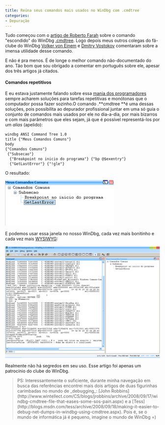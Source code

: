 ```yaml
---
title: Reúna seus comandos mais usados no WinDbg com .cmdtree
categories:
- Depuração
---
```


Tudo começou com o [artigo de Roberto Farah](http://blogs.msdn.com/debuggingtoolbox/archive/2008/09/17/special-command-execute-commands-from-a-customized-user-interface-with-cmdtree.aspx) sobre o comando "escondido" do WinDbg [.cmdtree](http://www.microsoft.com/whdc/devtools/debugging/whatsnew.mspx). Logo depois meus outros colegas do fã-clube do WinDbg [Volker von Einem](http://voneinem-windbg.blogspot.com/2008/09/amazing-helper-cmdtree.html) e [Dmitry Vostokov](http://www.dumpanalysis.org/blog/index.php/2008/09/18/cmdtreetxt-for-cda-checklist/) comentaram sobre a imensa utilidade desse comando.

E não é pra menos. É de longe o melhor comando não-documentado do ano. Tão bom que sou obrigado a comentar em português sobre ele, apesar dos três artigos já citados.


#### Comandos repetitivos


E eu estava justamente falando sobre essa [mania dos programadores](http://www.caloni.com.br/todo-programador-e-um-filosofo-em-potencial) sempre acharem soluções para tarefas repetitivas e monótonas que o computador possa fazer sozinho.O comando .**cmdtree **é uma dessas soluções, pois possibilita ao depurador profissional juntar em uma só guia o conjunto de comandos mais usados por ele no dia-a-dia, por mais bizarros e com mais parâmetros que eles sejam, já que é possível representá-los por um _alias_ (apelido):

    
    windbg ANSI Command Tree 1.0
    title {"Meus Comandos Comuns"}
    body
    {"Comandos Comuns"}
     {"Subsecao"}
      {"Breakpoint no inicio do programa"} {"bp @$exentry"}
      {"GetLastError"} {"!gle"}


O resultado:

![cmdtree.png](/images/cmdtree.png)

E podemos usar essa janela no nosso WinDbg, cada vez mais bonitinho e cada vez mais [WYSIWYG](http://pt.wikipedia.org/wiki/Wysiwyg):

[![cmdtree2.png](/images/cmdtree2.png)](/images/cmdtree2.png)

Realmente não há segredos em seu uso. Esse artigo foi apenas um patrocínio do clube do WinDbg.


<blockquote>PS: Interessantemente o suficiente, durante minha navegação em busca das referências encontrei mais dois artigos de duas figurinhas carimbadas no mundo de _debugging_: [John Robbins](http://www.wintellect.com/CS/blogs/jrobbins/archive/2008/09/17/windbg-cmdtree-file-that-eases-some-sos-pain.aspx) e a [Tess](http://blogs.msdn.com/tess/archive/2008/09/18/making-it-easier-to-debug-net-dumps-in-windbg-using-cmdtree.aspx). Pois é, se o mundo de informática já é pequeno, imagine o mundo de WinDbg =)</blockquote>
